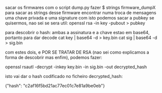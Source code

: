 sacar os firmwares com o script dump.py
fazer $ strings firmware_dumpX para sacar as strings desse firmware
encontrar numa troca de mensagens uma chave privada e uma signature
com isto podemos sacar a pubkey se quisermos, nao sei se sera util: openssl rsa -in key -pubout > pubkey


para descobrir o hash: ambas a assinatura e a chave estao em base64, portanto para dar decode
cat key | base64 -d > key.bin
cat sig | base64 -d > sig.bin

com estes dois, e POR SE TRATAR DE RSA (nao sei como explicamos a forma de descobrir mas enfim), podemos fazer:  

openssl rsautl -decrypt -inkey key.bin -in sig.bin -out decrypted_hash

isto vai dar o hash codificado no ficheiro decrypted_hash:

{"hash": "c2af16f5bd21ac77ec01c7e81a9be0eb"}
